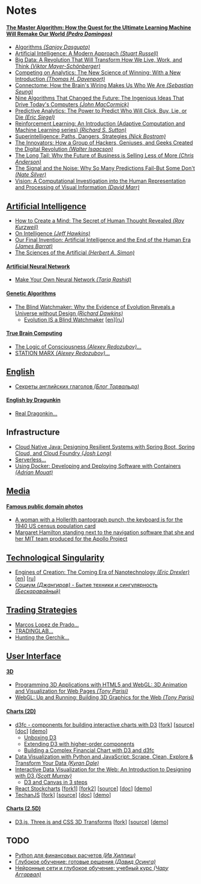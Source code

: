 # Notes

#### [The Master Algorithm: How the Quest for the Ultimate Learning Machine Will Remake Our World _(Pedro Domingos)_](https://www.amazon.com/Master-Algorithm-Ultimate-Learning-Machine/dp/0465065708)
- [Algorithms _(Sanjoy Dasgupta)_](https://www.amazon.com/Algorithms-Sanjoy-Dasgupta/dp/0073523402)
- [Artificial Intelligence: A Modern Approach _(Stuart Russell)_](https://www.amazon.com/Artificial-Intelligence-Modern-Approach-3rd-dp-0136042597/dp/0136042597)
- [Big Data: A Revolution That Will Transform How We Live, Work, and Think _(Viktor Mayer-Schönberger)_](https://www.amazon.com/Big-Data-Revolution-Transform-Think/dp/0544002695)
- [Competing on Analytics: The New Science of Winning; With a New Introduction _(Thomas H. Davenport)_](https://www.amazon.com/Competing-Analytics-Updated-Introduction-Science/dp/1633693724)
- [Connectome: How the Brain's Wiring Makes Us Who We Are _(Sebastian Seung)_](https://www.amazon.com/Connectome-How-Brains-Wiring-Makes-dp-0547508182/dp/0547508182)
- [Nine Algorithms That Changed the Future: The Ingenious Ideas That Drive Today's Computers _(John MacCormick)_](https://www.amazon.com/Nine-Algorithms-That-Changed-Future-ebook/dp/B005Z67EI0)
- [Predictive Analytics: The Power to Predict Who Will Click, Buy, Lie, or Die _(Eric Siegel)_](https://www.amazon.com/gp/product/1119145678)
- [Reinforcement Learning: An Introduction (Adaptive Computation and Machine Learning series) _(Richard S. Sutton)_](https://www.amazon.com/Reinforcement-Learning-Introduction-Adaptive-Computation/dp/0262039249)
- [Superintelligence: Paths, Dangers, Strategies _(Nick Bostrom)_](https://www.amazon.com/Superintelligence-Dangers-Strategies-Nick-Bostrom-dp-0199678111/dp/0199678111)
- [The Innovators: How a Group of Hackers, Geniuses, and Geeks Created the Digital Revolution _(Walter Isaacson)_](https://www.amazon.com/Innovators-Hackers-Geniuses-Created-Revolution/dp/147670869X)
- [The Long Tail: Why the Future of Business is Selling Less of More _(Chris Anderson)_](https://www.amazon.com/Long-Tail-Future-Business-Selling/dp/1401302378)
- [The Signal and the Noise: Why So Many Predictions Fail-But Some Don't _(Nate Silver)_](https://www.amazon.com/Signal-Noise-Many-Predictions-Fail-But-dp-159420411X/dp/159420411X)
- [Vision: A Computational Investigation into the Human Representation and Processing of Visual Information _(David Marr)_](https://www.amazon.com/Vision-Computational-Investigation-Representation-Information/dp/0262514621)

## [Artificial Intelligence](https://en.wikipedia.org/wiki/Artificial_intelligence)
- [How to Create a Mind: The Secret of Human Thought Revealed _(Ray Kurzweil)_](https://www.amazon.com/How-Create-Mind-Thought-Revealed-dp-0670025291/dp/0670025291)
- [On Intelligence _(Jeff Hawkins)_](https://www.amazon.com/Intelligence-Jeff-Hawkins/dp/0805074562)
- [Our Final Invention: Artificial Intelligence and the End of the Human Era _(James Barrat)_](https://www.amazon.com/Our-Final-Invention-Artificial-Intelligence/dp/0312622376)
- [The Sciences of the Artificial _(Herbert A. Simon)_](https://www.amazon.com/Sciences-Artificial-Herbert-Simon-1996-10-01-dp-B01JXOD0UU/dp/B01JXOD0UU)

#### [Artificial Neural Network](https://en.wikipedia.org/wiki/Artificial_neural_network)
- [Make Your Own Neural Network _(Tariq Rashid)_](https://www.amazon.com/gp/product/1530826608)

#### [Genetic Algorithms](https://en.wikipedia.org/wiki/Genetic_algorithm)
- [The Blind Watchmaker: Why the Evidence of Evolution Reveals a Universe without Design _(Richard Dawkins)_](https://www.amazon.com/Blind-Watchmaker-Evidence-Evolution-Universe/dp/0393351491)
  - [Evolution IS a Blind Watchmaker](https://www.youtube.com/watch?v=mcAq9bmCeR0) [[en](https://www.youtube.com/watch?v=mcAq9bmCeR0)][[ru](https://www.youtube.com/watch?v=dN_6B1auRV4)]

#### [True Brain Computing](http://truebraincomputing.com/)
- [The Logic of Consciousness _(Alexey Redozubov)_...](ai/redozubov/logic_of_consciousness/README.md)
- [STATION MARX _(Alexey Redozubov)_...](ai/redozubov/station_marx/README.md)

## [English](https://en.wikipedia.org/wiki/English_language)
- [Секреты английских глаголов _(Блог Торвальда)_](https://www.youtube.com/watch?v=ot4vqFRiG8M)

#### [English by Dragunkin](https://ru.wikipedia.org/wiki/%D0%94%D1%80%D0%B0%D0%B3%D1%83%D0%BD%D0%BA%D0%B8%D0%BD,_%D0%90%D0%BB%D0%B5%D0%BA%D1%81%D0%B0%D0%BD%D0%B4%D1%80_%D0%9D%D0%B8%D0%BA%D0%BE%D0%BB%D0%B0%D0%B5%D0%B2%D0%B8%D1%87)
- [Real Dragonkin...](english/dragunkin/true/README.md)

## Infrastructure
- [Cloud Native Java: Designing Resilient Systems with Spring Boot, Spring Cloud, and Cloud Foundry _(Josh Long)_](https://www.amazon.com/Cloud-Native-Java-Designing-Resilient-dp-1449374646/dp/1449374646)
- [Serverless...](infrastructure/serverless/links/README.md)
- [Using Docker: Developing and Deploying Software with Containers _(Adrian Mouat)_](https://www.amazon.com/gp/product/1491915765)
 
## [Media](https://en.wikipedia.org/wiki/Electronic_media)

#### [Famous public domain photos](https://en.wikipedia.org/wiki/Public_domain)
- [A woman with a Hollerith pantograph punch, the keyboard is for the 1940 US census population card](media/card_puncher.jpg)
- [Margaret Hamilton standing next to the navigation software that she and her MIT team produced for the Apollo Project](media/margaret_hamilton.jpg)

## [Technological Singularity](https://en.wikipedia.org/wiki/Technological_singularity)
- [Engines of Creation: The Coming Era of Nanotechnology _(Eric Drexler)_](https://www.amazon.com/gp/product/0385199732) [[en](http://e-drexler.com/p/06/00/EOC_Cover.html)] [[ru](http://e-drexler.com/d/06/00/EOC_Russian/eoc.html)]
- [Социум _(Джангиров)_ - Бытие техники и сингулярность _(Бескаравайный)_](https://www.youtube.com/watch?v=4exvZzkfq0c)

## [Trading Strategies](https://en.wikipedia.org/wiki/Trading_strategy)
- [Marcos Lopez de Prado...](trading/marcos_lopez_de_prado/README.md)
- [TRADINGLAB...](trading/tradinglab/README.md)
- [Hunting the Gerchik...](trading/hunting_the_gerchick/README.md)

## [User Interface](https://en.wikipedia.org/wiki/User_interface)

#### [3D](https://en.wikipedia.org/wiki/3D_computer_graphics)
- [Programming 3D Applications with HTML5 and WebGL: 3D Animation and Visualization for Web Pages _(Tony Parisi)_](https://www.amazon.com/gp/product/1449362966/)
- [WebGL: Up and Running: Building 3D Graphics for the Web _(Tony Parisi)_](https://www.amazon.com/WebGL-Running-Building-Graphics-Web-dp-144932357X/dp/144932357X/)

#### [Charts (2D)](https://en.wikipedia.org/wiki/Two-dimensional_graph)
- [d3fc - components for building interactive charts with D3](https://d3fc.io/) [[fork](https://github.com/mikelaud/d3fc)] [[source](https://github.com/d3fc/d3fc)] [[doc](https://d3fc.io/introduction/getting-started.html)] [[demo](https://d3fc.io/examples/)]
   - [Unboxing D3](https://medium.com/@ColinEberhardt/unboxing-d3-ec3d71196852)
   - [Extending D3 with higher-order components](https://medium.com/@ColinEberhardt/extending-d3-with-higher-order-components-d58cd40b7efd)
   - [Building a Complex Financial Chart with D3 and d3fc](https://blog.scottlogic.com/2018/09/21/d3-financial-chart.html)
- [Data Visualization with Python and JavaScript: Scrape, Clean, Explore & Transform Your Data _(Kyran Dale)_](https://www.amazon.com/Data-Visualization-Python-JavaScript-Transform-dp-1491920513/dp/1491920513/)
- [Interactive Data Visualization for the Web: An Introduction to Designing with D3 _(Scott Murray)_](https://www.amazon.com/Interactive-Data-Visualization-Web-Introduction/dp/1491921285/)
   - [D3 and Canvas in 3 steps](https://medium.freecodecamp.org/d3-and-canvas-in-3-steps-8505c8b27444)
- [React Stockcharts](http://rrag.github.io/react-stockcharts/) [[fork1](https://github.com/mikelaud/react-stockcharts)] [[fork2](https://github.com/mikelaud/react-stockcharts-examples2)] [[source](https://github.com/rrag/react-stockcharts)] [[doc](http://rrag.github.io/react-stockcharts/documentation.html)] [[demo](https://github.com/rrag/react-stockcharts-examples2)]
- [TechanJS](http://techanjs.org/) [[fork](https://github.com/mikelaud/techan.js)] [[source](https://github.com/andredumas/techan.js)] [[doc](https://github.com/andredumas/techan.js/wiki)] [[demo](https://github.com/andredumas/techan.js/wiki/Gallery)]  

#### [Charts (2.5D)](https://en.wikipedia.org/wiki/2.5D)
- [D3.js, Three.js and CSS 3D Transforms](https://www.delimited.io/blog/2014/3/14/d3js-threejs-and-css-3d-transforms) [[fork](https://github.com/mikelaud/d3-threejs)] [[source](https://github.com/sghall/d3-threejs)] [[demo](http://projects.delimited.io/experiments/d3-threejs/)]

## TODO
- [Python для финансовых расчетов _(Ив Хилпиш)_](https://shtonda.blogspot.com/2019/03/python-for-finance-yves-hilpisch.html)
- [Глубокое обучение: готовые решения _(Давид Осинга)_](http://shtonda.blogspot.com/2018/11/deep-learning-cookbook-practical-recipes.html)
- [Нейронные сети и глубокое обучение: учебный курс _(Чару Аггарвал)_](http://shtonda.blogspot.com/2018/11/neural-networks-deep-learning-aggarwal.html)